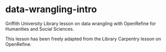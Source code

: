 # data-wrangling-intro

Griffith University Library lesson on data wrangling with OpenRefine for Humanities and Social Sciences.

This lesson has been freely adapted from the Library Carpentry lesson on OpenRefine.
